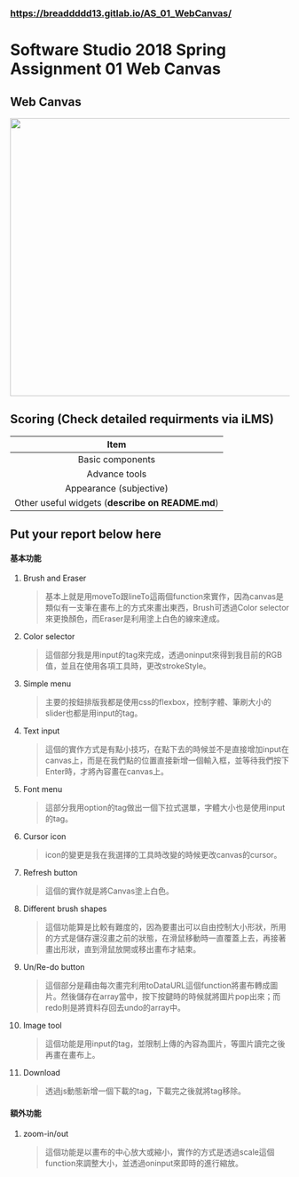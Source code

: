 ### https://breaddddd13.gitlab.io/AS_01_WebCanvas/

# Software Studio 2018 Spring Assignment 01 Web Canvas

## Web Canvas
<img src="example01.gif" width="700px" height="500px"></img>

## Scoring (Check detailed requirments via iLMS)

| **Item**                                         | 
| :----------------------------------------------: | 
| Basic components                                 | 
| Advance tools                                    | 
| Appearance (subjective)                          | 
| Other useful widgets (**describe on README.md**) | 


## Put your report below here

#### 基本功能
1. Brush and Eraser
    > 基本上就是用moveTo跟lineTo這兩個function來實作，因為canvas是類似有一支筆在畫布上的方式來畫出東西，Brush可透過Color selector來更換顏色，而Eraser是利用塗上白色的線來達成。
2. Color selector
    > 這個部分我是用input的tag來完成，透過oninput來得到我目前的RGB值，並且在使用各項工具時，更改strokeStyle。
3. Simple menu
    > 主要的按鈕排版我都是使用css的flexbox，控制字體、筆刷大小的slider也都是用input的tag。
4. Text input
    > 這個的實作方式是有點小技巧，在點下去的時候並不是直接增加input在canvas上，而是在我們點的位置直接新增一個輸入框，並等待我們按下Enter時，才將內容畫在canvas上。
5. Font menu
    > 這部分我用option的tag做出一個下拉式選單，字體大小也是使用input的tag。
6. Cursor icon
    > icon的變更是我在我選擇的工具時改變的時候更改canvas的cursor。
7. Refresh button
    > 這個的實作就是將Canvas塗上白色。
8. Different brush shapes
    > 這個功能算是比較有難度的，因為要畫出可以自由控制大小形狀，所用的方式是儲存還沒畫之前的狀態，在滑鼠移動時一直覆蓋上去，再接著畫出形狀，直到滑鼠放開或移出畫布才結束。
9. Un/Re-do button
    > 這個部分是藉由每次畫完利用toDataURL這個function將畫布轉成圖片。然後儲存在array當中，按下按鍵時的時候就將圖片pop出來；而redo則是將資料存回去undo的array中。
10. Image tool
    > 這個功能是用input的tag，並限制上傳的內容為圖片，等圖片讀完之後再畫在畫布上。
11. Download
    > 透過js動態新增一個下載的tag，下載完之後就將tag移除。
#### 額外功能
1. zoom-in/out
    > 這個功能是以畫布的中心放大或縮小，實作的方式是透過scale這個function來調整大小，並透過oninput來即時的進行縮放。
